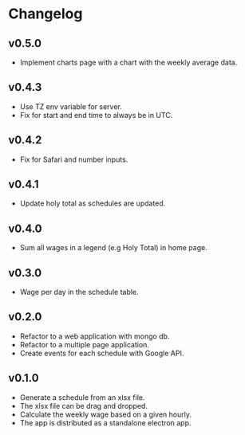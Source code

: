 # Changelog

## v0.5.0

- Implement charts page with a chart with the weekly average data.

## v0.4.3

- Use TZ env variable for server.
- Fix for start and end time to always be in UTC.

## v0.4.2

- Fix for Safari and number inputs.

## v0.4.1

- Update holy total as schedules are updated.

## v0.4.0

- Sum all wages in a legend (e.g Holy Total) in home page.

## v0.3.0

- Wage per day in the schedule table.

## v0.2.0

- Refactor to a web application with mongo db.
- Refactor to a multiple page application.
- Create events for each schedule with Google API.

## v0.1.0

- Generate a schedule from an xlsx file.
- The xlsx file can be drag and dropped.
- Calculate the weekly wage based on a given hourly.
- The app is distributed as a standalone electron app.
